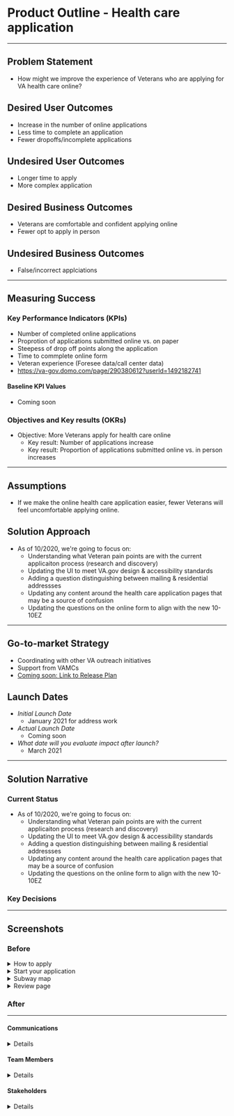 # Product Outline - Health care application
---

## Problem Statement

- How might we improve the experience of Veterans who are applying for VA health care online?
 
## Desired User Outcomes

- Increase in the number of online applications
- Less time to complete an application
- Fewer dropoffs/incomplete applications

## Undesired User Outcomes
- Longer time to apply
- More complex application

## Desired Business Outcomes
- Veterans are comfortable and confident applying online
- Fewer opt to apply in person

## Undesired Business Outcomes
- False/incorrect applciations

---
## Measuring Success

### Key Performance Indicators (KPIs)
* Number of completed online applications
* Proprotion of applications submitted online vs. on paper
* Steepess of drop off points along the application
* Time to commplete online form
* Veteran experience (Foresee data/call center data)
* https://va-gov.domo.com/page/290380612?userId=1492182741

#### Baseline KPI Values
* Coming soon

### Objectives and Key results (OKRs)

- Objective: More Veterans apply for health care online
  - Key result: Number of applications increase
  - Key result: Proportion of applications submitted online vs. in person increases 

---

## Assumptions
- If we make the online health care application easier, fewer Veterans will feel uncomfortable applying online.

## Solution Approach

- As of 10/2020, we're going to focus on:
   - Understanding what Veteran pain points are with the current applicaiton process (research and discovery)
   - Updating the UI to meet VA.gov design & accessibility standards
   - Adding a question distinguishing between mailing & residential addressses
   - Updating any content around the health care application pages that may be a source of confusion
   - Updating the questions on the online form to align with the new 10-10EZ

--- 

## Go-to-market Strategy
- Coordinating with other VA outreach initiatives 
- Support from VAMCs
- [Coming soon: Link to Release Plan](#go-to-market-strategy)

## Launch Dates
- *Initial Launch Date*
  - January 2021 for address work
- *Actual Launch Date* 
  - Coming soon
- *What date will you evaluate impact after launch?*
  - March 2021
---

## Solution Narrative

### Current Status

- As of 10/2020, we're going to focus on:
   - Understanding what Veteran pain points are with the current applicaiton process (research and discovery)
   - Updating the UI to meet VA.gov design & accessibility standards
   - Adding a question distinguishing between mailing & residential addressses
   - Updating any content around the health care application pages that may be a source of confusion
   - Updating the questions on the online form to align with the new 10-10EZ

### Key Decisions

---
   
## Screenshots

### Before
 <details>
  <summary>How to apply</summary>
 
![How to Apply](https://github.com/department-of-veterans-affairs/va.gov-team/blob/master/teams/vsa/teams/health-benefits/healthcare-application/screenshots/How%20to%20Apply.png)
</details>

 <details>
  <summary>Start your application</summary>
 
![Start your application](https://github.com/department-of-veterans-affairs/va.gov-team/blob/master/teams/vsa/teams/health-benefits/healthcare-application/screenshots/Apply%20for%20heatlh%20care%20benefits.png)
</details>
 
 <details>
  <summary>Subway map</summary>
 
![Subway map](https://github.com/department-of-veterans-affairs/va.gov-team/blob/master/teams/vsa/teams/health-benefits/healthcare-application/screenshots/Subway%20Map.png)
</details>
 
 <details>
  <summary>Review page</summary>
 
![Review page](https://github.com/department-of-veterans-affairs/va.gov-team/blob/master/teams/vsa/teams/health-benefits/healthcare-application/screenshots/Review%20Page.png)
</details>
 

### After

---

#### Communications

<details>

- Team Name: 
- GitHub Label: #vsa-caregiver 
- Slack channel: #vsa-caregiver
- Product POCs: Alayna, Ming, Danielle T
- Stakeholders: Lauren A, Dione D-L,/ Andrea S

</details>

#### Team Members

<details>
 
 - DEPO Lead: Ming, Danielle
 - PM: Alayna
 - Engineering: Justin, Kevin
 - Research/Design: Jonathan
 
</details>


#### Stakeholders

<details>
 
- VHA, DEPO
- Dione D-L,/ Andrea S
 
</details>
